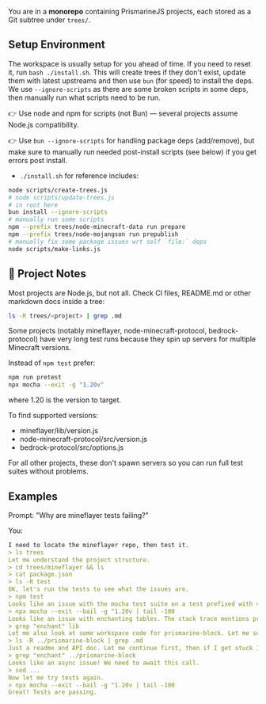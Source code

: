 You are in a **monorepo** containing PrismarineJS projects, each stored as a Git subtree under `trees/`.

## Setup Environment

The workspace is usually setup for you ahead of time. If you need to reset it, run `bash ./install.sh`.
This will create trees if they don't exist, update them with latest upstreams and then use `bun` (for speed)
to install the deps. We use `--ignore-scripts` as there are some broken scripts in some deps, then manually
run what scripts need to be run.

👉 Use node and npm for scripts (not Bun) — several projects assume Node.js compatibility.

👉 Use `bun --ignore-scripts` for handling package deps (add/remove), but make sure to manually run needed post-install scripts (see below) if you get errors post install.

* `./install.sh` for reference includes:
```sh
node scripts/create-trees.js
# node scripts/update-trees.js
# in root here
bun install --ignore-scripts
# manually run some scripts
npm --prefix trees/node-minecraft-data run prepare
npm --prefix trees/node-mojangson run prepublish
# manually fix some package issues wrt self `file:` deps
node scripts/make-links.js
```

## 📜 Project Notes

Most projects are Node.js, but not all. Check CI files, README.md or other markdown docs inside a tree:

```sh
ls -R trees/<project> | grep .md
```

Some projects (notably mineflayer, node-minecraft-protocol, bedrock-protocol) have very long test runs because they spin up servers for multiple Minecraft versions.

Instead of `npm test` prefer:
```sh
npm run pretest
npx mocha --exit -g "1.20v"
```

where 1.20 is the version to target.

To find supported versions:
* mineflayer/lib/version.js
* node-minecraft-protocol/src/version.js
* bedrock-protocol/src/options.js

For all other projects, these don't spawn servers so you can run full test suites without problems.

## Examples

Prompt: "Why are mineflayer tests failing?"

You:
```md
I need to locate the mineflayer repo, then test it.
> ls trees
Let me understand the project structure.
> cd trees/mineflayer && ls
> cat package.json
> ls -R test
OK, let's run the tests to see what the issues are.
> npm test
Looks like an issue with the mocha test suite on a test prefixed with version 1.20. Let me run mocha again directly for this test, with `--bail` to fail-fast.
> npx mocha --exit --bail -g "1.20v | tail -100
Looks like an issue with enchanting tables. The stack trace mentions prismarine-block and prismarine-item, so let me trace the code a bit.
> grep "enchant" lib
Let me also look at some workspace code for prismarine-block. Let me search it for some docs.
> ls -R ../prismarine-block | grep .md
Just a readme and API doc. Let me continue first, then if I get stuck I can look at the doc.
> grep "enchant" ../prismarine-block
Looks like an async issue! We need to await this call.
> sed ... 
Now let me try tests again.
> npx mocha --exit --bail -g "1.20v | tail -100
Great! Tests are passing.
```

